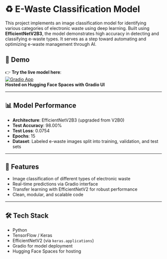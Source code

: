 # ♻️ E-Waste Classification Model

This project implements an image classification model for identifying various categories of electronic waste using deep learning. Built using **EfficientNetV2B3**, the model demonstrates high accuracy in detecting and classifying e-waste types. It serves as a step toward automating and optimizing e-waste management through AI.

## 🚀 Demo

👉 **Try the live model here**:  
[![Gradio App](https://img.shields.io/badge/Gradio-Live%20Demo-00b2ff?style=for-the-badge&logo=gradio)](https://huggingface.co/spaces/Prateek-Batham/AICTE_E_waste_classification)  
**Hosted on Hugging Face Spaces with Gradio UI**

---

## 📊 Model Performance

- **Architecture**: EfficientNetV2B3 (upgraded from V2B0)
- **Test Accuracy**: 98.00%
- **Test Loss**: 0.0754
- **Epochs**: 15
- **Dataset**: Labeled e-waste images split into training, validation, and test sets

---

## 🧠 Features

- Image classification of different types of electronic waste
- Real-time predictions via Gradio interface
- Transfer learning with EfficientNetV2 for robust performance
- Clean, modular, and scalable code

---

## 🛠️ Tech Stack

- Python
- TensorFlow / Keras
- EfficientNetV2 (via `keras.applications`)
- Gradio for model deployment
- Hugging Face Spaces for hosting
